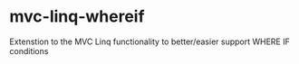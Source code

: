 # mvc-linq-whereif
Extenstion to the MVC Linq functionality to better/easier support WHERE IF conditions
